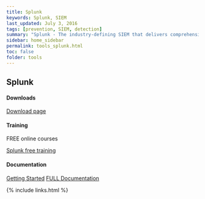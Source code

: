 ```yaml
---
title: Splunk
keywords: Splunk, SIEM
last_updated: July 3, 2016
tags: [prevention, SIEM, detection] 
summary: "Splunk - The industry-defining SIEM that delivers comprehensive visibility, empowers accurate detection with context, and fuels operational efficiency."
sidebar: home_sidebar
permalink: tools_splunk.html
toc: false
folder: tools
---
```





<div class="row">
         <div class="col-lg-12">
             <h2 class="page-header">Splunk</h2>
         </div>
         <div class="col-md-3 col-sm-6">
             <div class="panel panel-default text-center">
                 <div class="panel-heading">
                     <span class="fa-stack fa-5x">
                           <i class="fa fa-circle fa-stack-2x text-primary"></i>
                           <i class="fa fa-download fa-stack-1x fa-inverse"></i>
                     </span>
                 </div>
                 <div class="panel-body">
                     <h4>Downloads</h4>
                     <p></p>
                     <a href="https://www.splunk.com/en_us/download.html" class="btn btn-primary">Download page</a>
                 </div>
             </div>
         </div>
         <div class="col-md-3 col-sm-6">
             <div class="panel panel-default text-center">
                 <div class="panel-heading">
                     <span class="fa-stack fa-5x">
                           <i class="fa fa-circle fa-stack-2x text-primary"></i>
                           <i class="fa fa-graduation-cap fa-stack-1x fa-inverse"></i>
                     </span>
                 </div>
                 <div class="panel-body">
                     <h4>Training</h4>
                     <p>FREE online courses</p>
                     <a href="https://www.splunk.com/en_us/training/course-catalog.html?sort=Newest&filters=filterGroup1FreeCourses" class="btn btn-primary">Splunk free training</a>
                 </div>
             </div>
         </div>
         <div class="col-md-3 col-sm-6">
             <div class="panel panel-default text-center">
                 <div class="panel-heading">
                     <span class="fa-stack fa-5x">
                           <i class="fa fa-circle fa-stack-2x text-primary"></i>
                           <i class="fa fa-book fa-stack-1x fa-inverse"></i>
                     </span>
                 </div>
                 <div class="panel-body">
                     <h4>Documentation</h4>
                     <p></p>
                     <a href="https://docs.splunk.com/Documentation/Splunk" class="btn btn-primary">Getting Started</a>
                     <a href="https://docs.splunk.com/Documentation/" class="btn btn-primary">FULL Documentation</a>
                 </div>
             </div>
         </div>
</div>



{% include links.html %}

